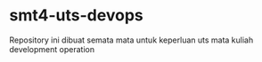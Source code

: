# smt4-uts-devops
Repository ini dibuat semata mata untuk keperluan uts mata kuliah development operation
